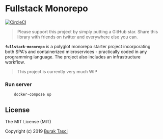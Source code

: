 # Fullstack Monorepo

[![CircleCI](https://circleci.com/gh/fulls1z3/fullstack-monorepo.svg?style=svg)](https://circleci.com/gh/fulls1z3/fullstack-monorepo)

> Please support this project by simply putting a GitHub star. Share this library with friends on twitter and everywhere else you can.

**`fullstack-monorepo`** is a polyglot monorepo starter project incorporating both SPA's and containerized microservices - practically coded
in any programming language. The project also includes an infrastructure workflow.

> This project is currently very much WIP

### Run server
```bash
    docker-compose up
```

## <a name="license"></a> License

The MIT License (MIT)

Copyright (c) 2019 [Burak Tasci]

[burak tasci]: https://github.com/fulls1z3
